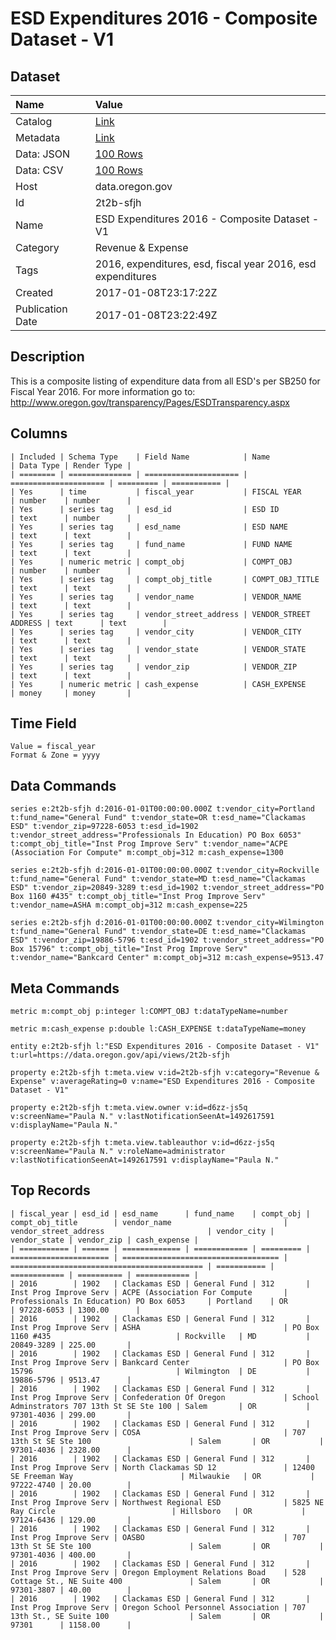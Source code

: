 # ESD Expenditures 2016 - Composite Dataset - V1

## Dataset

| Name | Value |
| :--- | :---- |
| Catalog | [Link](https://catalog.data.gov/dataset/esd-expenditures-2016-composite-dataset-v1) |
| Metadata | [Link](https://data.oregon.gov/api/views/2t2b-sfjh) |
| Data: JSON | [100 Rows](https://data.oregon.gov/api/views/2t2b-sfjh/rows.json?max_rows=100) |
| Data: CSV | [100 Rows](https://data.oregon.gov/api/views/2t2b-sfjh/rows.csv?max_rows=100) |
| Host | data.oregon.gov |
| Id | 2t2b-sfjh |
| Name | ESD Expenditures 2016 - Composite Dataset - V1 |
| Category | Revenue & Expense |
| Tags | 2016, expenditures, esd, fiscal year 2016, esd expenditures |
| Created | 2017-01-08T23:17:22Z |
| Publication Date | 2017-01-08T23:22:49Z |

## Description

This is a composite listing of expenditure data from all ESD's per SB250 for Fiscal Year 2016. For more information go to: http://www.oregon.gov/transparency/Pages/ESDTransparency.aspx

## Columns

```ls
| Included | Schema Type    | Field Name            | Name                  | Data Type | Render Type |
| ======== | ============== | ===================== | ===================== | ========= | =========== |
| Yes      | time           | fiscal_year           | FISCAL YEAR           | number    | number      |
| Yes      | series tag     | esd_id                | ESD ID                | text      | number      |
| Yes      | series tag     | esd_name              | ESD NAME              | text      | text        |
| Yes      | series tag     | fund_name             | FUND NAME             | text      | text        |
| Yes      | numeric metric | compt_obj             | COMPT_OBJ             | number    | number      |
| Yes      | series tag     | compt_obj_title       | COMPT_OBJ_TITLE       | text      | text        |
| Yes      | series tag     | vendor_name           | VENDOR_NAME           | text      | text        |
| Yes      | series tag     | vendor_street_address | VENDOR_STREET ADDRESS | text      | text        |
| Yes      | series tag     | vendor_city           | VENDOR_CITY           | text      | text        |
| Yes      | series tag     | vendor_state          | VENDOR_STATE          | text      | text        |
| Yes      | series tag     | vendor_zip            | VENDOR_ZIP            | text      | text        |
| Yes      | numeric metric | cash_expense          | CASH_EXPENSE          | money     | money       |
```

## Time Field

```ls
Value = fiscal_year
Format & Zone = yyyy
```

## Data Commands

```ls
series e:2t2b-sfjh d:2016-01-01T00:00:00.000Z t:vendor_city=Portland t:fund_name="General Fund" t:vendor_state=OR t:esd_name="Clackamas ESD" t:vendor_zip=97228-6053 t:esd_id=1902 t:vendor_street_address="Professionals In Education) PO Box 6053" t:compt_obj_title="Inst Prog Improve Serv" t:vendor_name="ACPE (Association For Compute" m:compt_obj=312 m:cash_expense=1300

series e:2t2b-sfjh d:2016-01-01T00:00:00.000Z t:vendor_city=Rockville t:fund_name="General Fund" t:vendor_state=MD t:esd_name="Clackamas ESD" t:vendor_zip=20849-3289 t:esd_id=1902 t:vendor_street_address="PO Box 1160 #435" t:compt_obj_title="Inst Prog Improve Serv" t:vendor_name=ASHA m:compt_obj=312 m:cash_expense=225

series e:2t2b-sfjh d:2016-01-01T00:00:00.000Z t:vendor_city=Wilmington t:fund_name="General Fund" t:vendor_state=DE t:esd_name="Clackamas ESD" t:vendor_zip=19886-5796 t:esd_id=1902 t:vendor_street_address="PO Box 15796" t:compt_obj_title="Inst Prog Improve Serv" t:vendor_name="Bankcard Center" m:compt_obj=312 m:cash_expense=9513.47
```

## Meta Commands

```ls
metric m:compt_obj p:integer l:COMPT_OBJ t:dataTypeName=number

metric m:cash_expense p:double l:CASH_EXPENSE t:dataTypeName=money

entity e:2t2b-sfjh l:"ESD Expenditures 2016 - Composite Dataset - V1" t:url=https://data.oregon.gov/api/views/2t2b-sfjh

property e:2t2b-sfjh t:meta.view v:id=2t2b-sfjh v:category="Revenue & Expense" v:averageRating=0 v:name="ESD Expenditures 2016 - Composite Dataset - V1"

property e:2t2b-sfjh t:meta.view.owner v:id=d6zz-js5q v:screenName="Paula N." v:lastNotificationSeenAt=1492617591 v:displayName="Paula N."

property e:2t2b-sfjh t:meta.view.tableauthor v:id=d6zz-js5q v:screenName="Paula N." v:roleName=administrator v:lastNotificationSeenAt=1492617591 v:displayName="Paula N."
```

## Top Records

```ls
| fiscal_year | esd_id | esd_name      | fund_name    | compt_obj | compt_obj_title        | vendor_name                         | vendor_street_address                       | vendor_city | vendor_state | vendor_zip | cash_expense | 
| =========== | ====== | ============= | ============ | ========= | ====================== | =================================== | =========================================== | =========== | ============ | ========== | ============ | 
| 2016        | 1902   | Clackamas ESD | General Fund | 312       | Inst Prog Improve Serv | ACPE (Association For Compute       | Professionals In Education) PO Box 6053     | Portland    | OR           | 97228-6053 | 1300.00      | 
| 2016        | 1902   | Clackamas ESD | General Fund | 312       | Inst Prog Improve Serv | ASHA                                | PO Box 1160 #435                            | Rockville   | MD           | 20849-3289 | 225.00       | 
| 2016        | 1902   | Clackamas ESD | General Fund | 312       | Inst Prog Improve Serv | Bankcard Center                     | PO Box 15796                                | Wilmington  | DE           | 19886-5796 | 9513.47      | 
| 2016        | 1902   | Clackamas ESD | General Fund | 312       | Inst Prog Improve Serv | Confederation Of Oregon             | School Adminstrators 707 13th St SE Ste 100 | Salem       | OR           | 97301-4036 | 299.00       | 
| 2016        | 1902   | Clackamas ESD | General Fund | 312       | Inst Prog Improve Serv | COSA                                | 707 13th St SE Ste 100                      | Salem       | OR           | 97301-4036 | 2328.00      | 
| 2016        | 1902   | Clackamas ESD | General Fund | 312       | Inst Prog Improve Serv | North Clackamas SD 12               | 12400 SE Freeman Way                        | Milwaukie   | OR           | 97222-4740 | 20.00        | 
| 2016        | 1902   | Clackamas ESD | General Fund | 312       | Inst Prog Improve Serv | Northwest Regional ESD              | 5825 NE Ray Circle                          | Hillsboro   | OR           | 97124-6436 | 129.00       | 
| 2016        | 1902   | Clackamas ESD | General Fund | 312       | Inst Prog Improve Serv | OASBO                               | 707 13th St SE Ste 100                      | Salem       | OR           | 97301-4036 | 400.00       | 
| 2016        | 1902   | Clackamas ESD | General Fund | 312       | Inst Prog Improve Serv | Oregon Employment Relations Boad    | 528 Cottage St., NE Suite 400               | Salem       | OR           | 97301-3807 | 40.00        | 
| 2016        | 1902   | Clackamas ESD | General Fund | 312       | Inst Prog Improve Serv | Oregon School Personnel Association | 707 13th St., SE Suite 100                  | Salem       | OR           | 97301      | 1158.00      | 
```